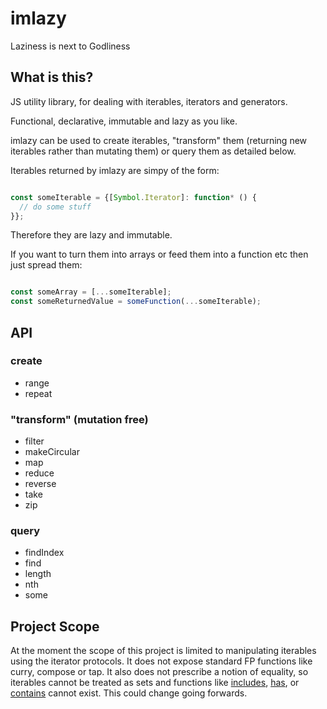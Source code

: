 # imlazy
Laziness is next to Godliness

## What is this?

JS utility library, for dealing with iterables, iterators and generators.

Functional, declarative, immutable and lazy as you like.

imlazy can be used to create iterables, "transform" them (returning new iterables rather than mutating them) or query them as detailed below.

Iterables returned by imlazy are simpy of the form:

```javascript

const someIterable = {[Symbol.Iterator]: function* () {
  // do some stuff
}};

```

Therefore they are lazy and immutable.

If you want to turn them into arrays or feed them into a function etc then just spread them:

```javascript

const someArray = [...someIterable];
const someReturnedValue = someFunction(...someIterable);

```

## API

### create

- range
- repeat

### "transform" (mutation free)

- filter
- makeCircular
- map
- reduce
- reverse
- take
- zip

### query

- findIndex
- find
- length
- nth
- some

## Project Scope

At the moment the scope of this project is limited to manipulating iterables using the iterator protocols. It does not expose standard FP functions like curry, compose or tap. It also does not prescribe a notion of equality, so iterables cannot be treated as sets and functions like [includes](https://tc39.github.io/Array.prototype.includes/), [has](https://developer.mozilla.org/en-US/docs/Web/JavaScript/Reference/Global_Objects/Set/has), or [contains](http://ramdajs.com/docs/#contains) cannot exist. This could change going forwards.

